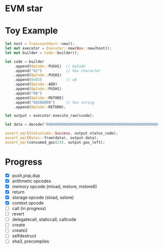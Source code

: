 # EVM star

# Toy Example
```rs
let host = TransientHost::new();
let mut executor = Executor::new(Box::new(host));
let mut builder = Code::builder();

let code = builder
    .append(OpCode::PUSH1)  // OpCode
    .append("02")           // hex character
    .append(OpCode::PUSH1)
    .append(0x03)           // u8
    .append(OpCode::ADD)
    .append(OpCode::PUSH1)
    .append("00")
    .append(OpCode::MSTORE)
    .append("60206000")     // hex string
    .append(OpCode::RETURN);

let output = executor.execute_raw(&code);

let data = decode("0000000000000000000000000000000000000000000000000000000000000005").unwrap();

assert_eq!(StatusCode::Success, output.status_code);
assert_eq!(Bytes::from(data), output.data);
assert_eq!(consumed_gas(24), output.gas_left);
```

# Progress
- [x] push,pop,dup
- [x] arithmetic opcodes
- [x] memory opcode (mload, mstore, mstore8)
- [x] return
- [x] storage opcode (sload, sstore)
- [x] context opcode
- [ ] call (in progress)
- [ ] revert
- [ ] delegatecall, staticcall, callcode
- [ ] create
- [ ] create2
- [ ] selfdestruct
- [ ] sha3, precompiles